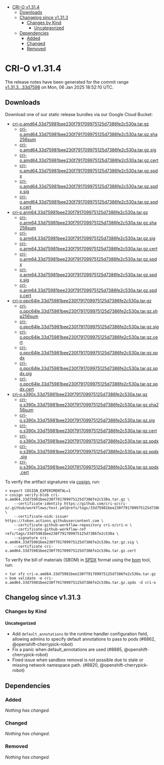 - [CRI-O v1.31.4](#cri-o-v1314)
  - [Downloads](#downloads)
  - [Changelog since v1.31.3](#changelog-since-v1313)
    - [Changes by Kind](#changes-by-kind)
      - [Uncategorized](#uncategorized)
  - [Dependencies](#dependencies)
    - [Added](#added)
    - [Changed](#changed)
    - [Removed](#removed)

# CRI-O v1.31.4

The release notes have been generated for the commit range
[v1.31.3...33d7598](https://github.com/cri-o/cri-o/compare/v1.31.3...v1.31.4) on Mon, 06 Jan 2025 18:52:10 UTC.

## Downloads

Download one of our static release bundles via our Google Cloud Bucket:

- [cri-o.amd64.33d75981bee230f791709975125d7386fe2c530a.tar.gz](https://storage.googleapis.com/cri-o/artifacts/cri-o.amd64.33d75981bee230f791709975125d7386fe2c530a.tar.gz)
  - [cri-o.amd64.33d75981bee230f791709975125d7386fe2c530a.tar.gz.sha256sum](https://storage.googleapis.com/cri-o/artifacts/cri-o.amd64.33d75981bee230f791709975125d7386fe2c530a.tar.gz.sha256sum)
  - [cri-o.amd64.33d75981bee230f791709975125d7386fe2c530a.tar.gz.sig](https://storage.googleapis.com/cri-o/artifacts/cri-o.amd64.33d75981bee230f791709975125d7386fe2c530a.tar.gz.sig)
  - [cri-o.amd64.33d75981bee230f791709975125d7386fe2c530a.tar.gz.cert](https://storage.googleapis.com/cri-o/artifacts/cri-o.amd64.33d75981bee230f791709975125d7386fe2c530a.tar.gz.cert)
  - [cri-o.amd64.33d75981bee230f791709975125d7386fe2c530a.tar.gz.spdx](https://storage.googleapis.com/cri-o/artifacts/cri-o.amd64.33d75981bee230f791709975125d7386fe2c530a.tar.gz.spdx)
  - [cri-o.amd64.33d75981bee230f791709975125d7386fe2c530a.tar.gz.spdx.sig](https://storage.googleapis.com/cri-o/artifacts/cri-o.amd64.33d75981bee230f791709975125d7386fe2c530a.tar.gz.spdx.sig)
  - [cri-o.amd64.33d75981bee230f791709975125d7386fe2c530a.tar.gz.spdx.cert](https://storage.googleapis.com/cri-o/artifacts/cri-o.amd64.33d75981bee230f791709975125d7386fe2c530a.tar.gz.spdx.cert)
- [cri-o.arm64.33d75981bee230f791709975125d7386fe2c530a.tar.gz](https://storage.googleapis.com/cri-o/artifacts/cri-o.arm64.33d75981bee230f791709975125d7386fe2c530a.tar.gz)
  - [cri-o.arm64.33d75981bee230f791709975125d7386fe2c530a.tar.gz.sha256sum](https://storage.googleapis.com/cri-o/artifacts/cri-o.arm64.33d75981bee230f791709975125d7386fe2c530a.tar.gz.sha256sum)
  - [cri-o.arm64.33d75981bee230f791709975125d7386fe2c530a.tar.gz.sig](https://storage.googleapis.com/cri-o/artifacts/cri-o.arm64.33d75981bee230f791709975125d7386fe2c530a.tar.gz.sig)
  - [cri-o.arm64.33d75981bee230f791709975125d7386fe2c530a.tar.gz.cert](https://storage.googleapis.com/cri-o/artifacts/cri-o.arm64.33d75981bee230f791709975125d7386fe2c530a.tar.gz.cert)
  - [cri-o.arm64.33d75981bee230f791709975125d7386fe2c530a.tar.gz.spdx](https://storage.googleapis.com/cri-o/artifacts/cri-o.arm64.33d75981bee230f791709975125d7386fe2c530a.tar.gz.spdx)
  - [cri-o.arm64.33d75981bee230f791709975125d7386fe2c530a.tar.gz.spdx.sig](https://storage.googleapis.com/cri-o/artifacts/cri-o.arm64.33d75981bee230f791709975125d7386fe2c530a.tar.gz.spdx.sig)
  - [cri-o.arm64.33d75981bee230f791709975125d7386fe2c530a.tar.gz.spdx.cert](https://storage.googleapis.com/cri-o/artifacts/cri-o.arm64.33d75981bee230f791709975125d7386fe2c530a.tar.gz.spdx.cert)
- [cri-o.ppc64le.33d75981bee230f791709975125d7386fe2c530a.tar.gz](https://storage.googleapis.com/cri-o/artifacts/cri-o.ppc64le.33d75981bee230f791709975125d7386fe2c530a.tar.gz)
  - [cri-o.ppc64le.33d75981bee230f791709975125d7386fe2c530a.tar.gz.sha256sum](https://storage.googleapis.com/cri-o/artifacts/cri-o.ppc64le.33d75981bee230f791709975125d7386fe2c530a.tar.gz.sha256sum)
  - [cri-o.ppc64le.33d75981bee230f791709975125d7386fe2c530a.tar.gz.sig](https://storage.googleapis.com/cri-o/artifacts/cri-o.ppc64le.33d75981bee230f791709975125d7386fe2c530a.tar.gz.sig)
  - [cri-o.ppc64le.33d75981bee230f791709975125d7386fe2c530a.tar.gz.cert](https://storage.googleapis.com/cri-o/artifacts/cri-o.ppc64le.33d75981bee230f791709975125d7386fe2c530a.tar.gz.cert)
  - [cri-o.ppc64le.33d75981bee230f791709975125d7386fe2c530a.tar.gz.spdx](https://storage.googleapis.com/cri-o/artifacts/cri-o.ppc64le.33d75981bee230f791709975125d7386fe2c530a.tar.gz.spdx)
  - [cri-o.ppc64le.33d75981bee230f791709975125d7386fe2c530a.tar.gz.spdx.sig](https://storage.googleapis.com/cri-o/artifacts/cri-o.ppc64le.33d75981bee230f791709975125d7386fe2c530a.tar.gz.spdx.sig)
  - [cri-o.ppc64le.33d75981bee230f791709975125d7386fe2c530a.tar.gz.spdx.cert](https://storage.googleapis.com/cri-o/artifacts/cri-o.ppc64le.33d75981bee230f791709975125d7386fe2c530a.tar.gz.spdx.cert)
- [cri-o.s390x.33d75981bee230f791709975125d7386fe2c530a.tar.gz](https://storage.googleapis.com/cri-o/artifacts/cri-o.s390x.33d75981bee230f791709975125d7386fe2c530a.tar.gz)
  - [cri-o.s390x.33d75981bee230f791709975125d7386fe2c530a.tar.gz.sha256sum](https://storage.googleapis.com/cri-o/artifacts/cri-o.s390x.33d75981bee230f791709975125d7386fe2c530a.tar.gz.sha256sum)
  - [cri-o.s390x.33d75981bee230f791709975125d7386fe2c530a.tar.gz.sig](https://storage.googleapis.com/cri-o/artifacts/cri-o.s390x.33d75981bee230f791709975125d7386fe2c530a.tar.gz.sig)
  - [cri-o.s390x.33d75981bee230f791709975125d7386fe2c530a.tar.gz.cert](https://storage.googleapis.com/cri-o/artifacts/cri-o.s390x.33d75981bee230f791709975125d7386fe2c530a.tar.gz.cert)
  - [cri-o.s390x.33d75981bee230f791709975125d7386fe2c530a.tar.gz.spdx](https://storage.googleapis.com/cri-o/artifacts/cri-o.s390x.33d75981bee230f791709975125d7386fe2c530a.tar.gz.spdx)
  - [cri-o.s390x.33d75981bee230f791709975125d7386fe2c530a.tar.gz.spdx.sig](https://storage.googleapis.com/cri-o/artifacts/cri-o.s390x.33d75981bee230f791709975125d7386fe2c530a.tar.gz.spdx.sig)
  - [cri-o.s390x.33d75981bee230f791709975125d7386fe2c530a.tar.gz.spdx.cert](https://storage.googleapis.com/cri-o/artifacts/cri-o.s390x.33d75981bee230f791709975125d7386fe2c530a.tar.gz.spdx.cert)

To verify the artifact signatures via [cosign](https://github.com/sigstore/cosign), run:

```console
> export COSIGN_EXPERIMENTAL=1
> cosign verify-blob cri-o.amd64.33d75981bee230f791709975125d7386fe2c530a.tar.gz \
    --certificate-identity https://github.com/cri-o/cri-o/.github/workflows/test.yml@refs/tags/33d75981bee230f791709975125d7386fe2c530a \
    --certificate-oidc-issuer https://token.actions.githubusercontent.com \
    --certificate-github-workflow-repository cri-o/cri-o \
    --certificate-github-workflow-ref refs/tags/33d75981bee230f791709975125d7386fe2c530a \
    --signature cri-o.amd64.33d75981bee230f791709975125d7386fe2c530a.tar.gz.sig \
    --certificate cri-o.amd64.33d75981bee230f791709975125d7386fe2c530a.tar.gz.cert
```

To verify the bill of materials (SBOM) in [SPDX](https://spdx.org) format using the [bom](https://sigs.k8s.io/bom) tool, run:

```console
> tar xfz cri-o.amd64.33d75981bee230f791709975125d7386fe2c530a.tar.gz
> bom validate -e cri-o.amd64.33d75981bee230f791709975125d7386fe2c530a.tar.gz.spdx -d cri-o
```

## Changelog since v1.31.3

### Changes by Kind

#### Uncategorized
 - Add `default_annotations` to the runtime handler configuration field, allowing admins to specify default annotations to pass to pods (#8862, @openshift-cherrypick-robot)
 - Fix a panic when default_annotations are used (#8885, @openshift-cherrypick-robot)
 - Fixed issue when sandbox removal is not possible due to stale or missing network namespace path. (#8820, @openshift-cherrypick-robot)

## Dependencies

### Added
_Nothing has changed._

### Changed
_Nothing has changed._

### Removed
_Nothing has changed._
